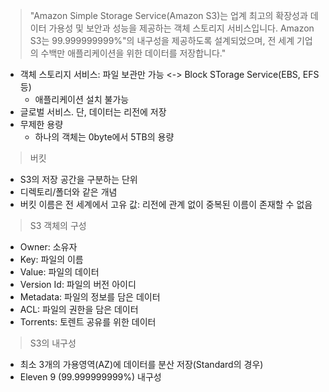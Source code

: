 > "Amazon Simple Storage Service(Amazon S3)는 업계 최고의 확장성과 데이터 가용성 및 보안과 성능을 제공하는 객체 스토리지 서비스입니다. Amazon S3는 99.999999999%"의 내구성을 제공하도록 설계되었으며, 전 세계 기업의 수백만 애플리케이션을 위한 데이터를 저장합니다."

- 객체 스토리지 서비스: 파일 보관만 가능 <-> Block STorage Service(EBS, EFS 등)
	- 애플리케이션 설치 불가능
- 글로벌 서비스. 단, 데이터는 리전에 저장
- 무제한 용량
	- 하나의 객체는 0byte에서 5TB의 용량

> 버킷

- S3의 저장 공간을 구분하는 단위
- 디렉토리/폴더와 같은 개념
- 버킷 이름은 전 세계에서 고유 값: 리전에 관계 없이 중복된 이름이 존재할 수 없음

> S3 객체의 구성

- Owner: 소유자
- Key: 파일의 이름
- Value: 파일의 데이터
- Version Id: 파일의 버전 아이디
- Metadata: 파일의 정보를 담은 데이터
- ACL: 파일의 권한을 담은 데이터
- Torrents: 토렌트 공유를 위한 데이터

> S3의 내구성

- 최소 3개의 가용영역(AZ)에 데이터를 분산 저장(Standard의 경우)
- Eleven 9 (99.999999999%) 내구성